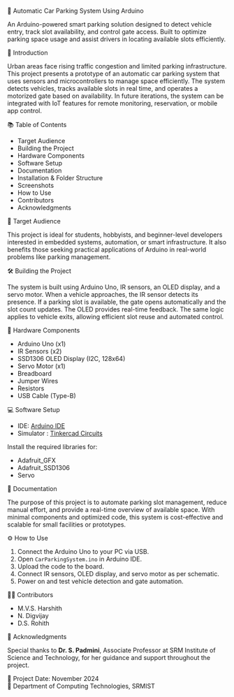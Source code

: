 🚗 Automatic Car Parking System Using Arduino

An Arduino-powered smart parking solution designed to detect vehicle entry, track slot availability, and control gate access. Built to optimize parking space usage and assist drivers in locating available slots efficiently.

🤖 Introduction

Urban areas face rising traffic congestion and limited parking infrastructure. This project presents a prototype of an automatic car parking system that uses sensors and microcontrollers to manage space efficiently. The system detects vehicles, tracks available slots in real time, and operates a motorized gate based on availability. In future iterations, the system can be integrated with IoT features for remote monitoring, reservation, or mobile app control.

📚 Table of Contents

- Target Audience  
- Building the Project  
- Hardware Components  
- Software Setup  
- Documentation  
- Installation & Folder Structure  
- Screenshots  
- How to Use  
- Contributors  
- Acknowledgments  

👥 Target Audience

This project is ideal for students, hobbyists, and beginner-level developers interested in embedded systems, automation, or smart infrastructure. It also benefits those seeking practical applications of Arduino in real-world problems like parking management.


🛠️ Building the Project

The system is built using Arduino Uno, IR sensors, an OLED display, and a servo motor. When a vehicle approaches, the IR sensor detects its presence. If a parking slot is available, the gate opens automatically and the slot count updates. The OLED provides real-time feedback. The same logic applies to vehicle exits, allowing efficient slot reuse and automated control.

🔩 Hardware Components

- Arduino Uno (x1)  
- IR Sensors (x2)  
- SSD1306 OLED Display (I2C, 128x64)  
- Servo Motor (x1)  
- Breadboard  
- Jumper Wires  
- Resistors  
- USB Cable (Type-B)

💻 Software Setup

- IDE: [Arduino IDE](https://www.arduino.cc/en/software)  
- Simulator : [Tinkercad Circuits](https://www.tinkercad.com/)  

Install the required libraries for:  
- Adafruit_GFX  
- Adafruit_SSD1306 
- Servo

📖 Documentation

The purpose of this project is to automate parking slot management, reduce manual effort, and provide a real-time overview of available space. With minimal components and optimized code, this system is cost-effective and scalable for small facilities or prototypes.

⚙️ How to Use

1. Connect the Arduino Uno to your PC via USB.  
2. Open `CarParkingSystem.ino` in Arduino IDE.  
3. Upload the code to the board.  
4. Connect IR sensors, OLED display, and servo motor as per schematic.  
5. Power on and test vehicle detection and gate automation.

👨‍💻 Contributors

- M.V.S. Harshith  
- N. Digvijay  
- D.S. Rohith  


🙏 Acknowledgments

Special thanks to **Dr. S. Padmini**, Associate Professor at SRM Institute of Science and Technology, for her guidance and support throughout the project.


📅 Project Date: November 2024  
🏫 Department of Computing Technologies, SRMIST
